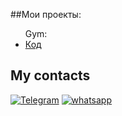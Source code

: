 ##Мои проекты:
<ul>
Gym:
<li><a href = "https://github.com/Amirhad/Gym">Код</a></li>
</ul> 

## My contacts

[![Telegram](https://img.shields.io/badge/Telegram-111111?style=for-the-badge&logo=telegram)](https://t.me/Amir_095r)
[![whatsapp](https://img.shields.io/badge/whatsapp-111111?style=for-the-badge&logo=whatsapp)](https://wa.me/79377820630)

